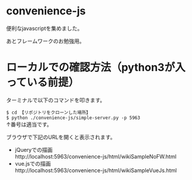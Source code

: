 # convenience-js
便利なjavascriptを集めました。

あとフレームワークのお勉強用。

# ローカルでの確認方法（python3が入っている前提）
ターミナルで以下のコマンドを叩きます。  
  
`$ cd 【リポジトリをクローンした場所】`  
`$ python ./convenience-js/simple-server.py -p 5963`  
↑番号は適当です。  
  
ブラウザで下記のURLを開くと表示されます。  
- jQueryでの描画  
http://localhost:5963/convenience-js/html/wikiSampleNoFW.html  
- vue.jsでの描画  
http://localhost:5963/convenience-js/html/wikiSampleVueJs.html  
